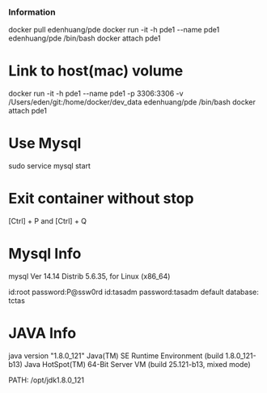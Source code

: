 ### Information
docker pull edenhuang/pde
docker run -it -h pde1 --name pde1   edenhuang/pde /bin/bash
docker attach pde1

# Link to host(mac) volume
docker run -it -h pde1 --name pde1 -p 3306:3306 -v /Users/eden/git:/home/docker/dev_data  edenhuang/pde /bin/bash
docker attach pde1

# Use Mysql
sudo service mysql start
# Exit container without stop
[Ctrl] + P and [Ctrl] + Q

# Mysql Info
mysql  Ver 14.14 Distrib 5.6.35, for Linux (x86_64)

id:root password:P@ssw0rd
id:tasadm password:tasadm
default database: tctas

# JAVA Info
java version "1.8.0_121"
Java(TM) SE Runtime Environment (build 1.8.0_121-b13)
Java HotSpot(TM) 64-Bit Server VM (build 25.121-b13, mixed mode)

PATH: /opt/jdk1.8.0_121
